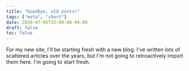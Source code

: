 ```yaml
---
title: "Goodbye, old posts!"
tags: ["meta", "short"]
date: 2020-07-05T15:09:08-04:00
draft: false
toc: false
---
```


For my new site, I'll be starting fresh with a new blog. I've written lots of scattered articles over the years, but I'm not going to retroactively import them here. I'm going to start fresh.